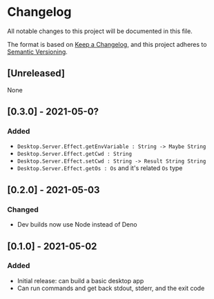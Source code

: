 # Changelog

All notable changes to this project will be documented in this file.

The format is based on [Keep a Changelog](https://keepachangelog.com/en/1.0.0/),
and this project adheres to [Semantic Versioning](https://semver.org/spec/v2.0.0.html).

## [Unreleased]

None

## [0.3.0] - 2021-05-0?

### Added

- `Desktop.Server.Effect.getEnvVariable : String -> Maybe String`
- `Desktop.Server.Effect.getCwd : String`
- `Desktop.Server.Effect.setCwd : String -> Result String String`
- `Desktop.Server.Effect.getOs : Os` and it's related `Os` type

## [0.2.0] - 2021-05-03

### Changed

- Dev builds now use Node instead of Deno

## [0.1.0] - 2021-05-02

### Added

- Initial release: can build a basic desktop app
- Can run commands and get back stdout, stderr, and the exit code
